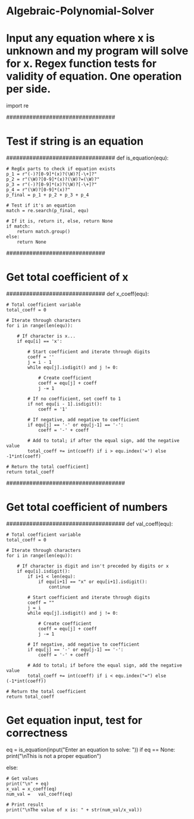 # Algebraic-Polynomial-Solver
# Input any equation where x is unknown and my program will solve for x. Regex function tests for validity of equation. One operation per side.

import re

#################################
# Test if string is an equation #
#################################
def is_equation(equ):
    
    # RegEx parts to check if equation exists
    p_1 = r"(-)?[0-9]*(x)?(\W)?[-\+]?"
    p_2 = r"(\W)?[0-9]*(x)?(\W)?=(\W)?"
    p_3 = r"(-)?[0-9]*(x)?(\W)?[-\+]?"
    p_4 = r"(\W)?[0-9]*(x)?"
    p_final = p_1 + p_2 + p_3 + p_4

    # Test if it's an equation
    match = re.search(p_final, equ)
    
    # If it is, return it, else, return None
    if match:
        return match.group()
    else:
        return None

##############################
# Get total coefficient of x #
##############################
def x_coeff(equ):
    
    # Total coefficient variable
    total_coeff = 0
    
    # Iterate through characters
    for i in range(len(equ)):
        
        # If character is x...
        if equ[i] == 'x':
            
            # Start coefficient and iterate through digits
            coeff = ''
            j = i - 1
            while equ[j].isdigit() and j != 0:
                
                # Create coefficient
                coeff = equ[j] + coeff
                j -= 1
            
            # If no coefficient, set coeff to 1
            if not equ[i - 1].isdigit():
                coeff = '1'  
            
            # If negative, add negative to coefficient
            if equ[j] == '-' or equ[j-1] == '-':
                coeff = '-' + coeff
                
            # Add to total; if after the equal sign, add the negative value 
            total_coeff += int(coeff) if i > equ.index('=') else -1*int(coeff)
    
    # Return the total coefficient]
    return total_coeff
         
####################################
# Get total coefficient of numbers #
#################################### 
def val_coeff(equ):
    
    # Total coefficient variable
    total_coeff = 0
    
    # Iterate through characters
    for i in range(len(equ)):
        
        # If character is digit and isn't preceded by digits or x
        if equ[i].isdigit():
            if i+1 < len(equ):
                if equ[i+1] == "x" or equ[i+1].isdigit():
                    continue
                
            # Start coefficient and iterate through digits
            coeff = ""
            j = i
            while equ[j].isdigit() and j != 0:
                
                # Create coefficient
                coeff = equ[j] + coeff
                j -= 1
                
            # If negative, add negative to coefficient
            if equ[j] == '-' or equ[j-1] == '-':
                coeff = '-' + coeff
            
            # Add to total; if before the equal sign, add the negative value
            total_coeff += int(coeff) if i < equ.index("=") else (-1*int(coeff))
    
    # Return the total coefficient
    return total_coeff

# Get equation input, test for correctness  
eq = is_equation(input("Enter an equation to solve: "))
if eq == None:
    print("\nThis is not a proper equation")

else:
    
    # Get values
    print("\n" + eq)
    x_val = x_coeff(eq)
    num_val =   val_coeff(eq)

    # Print result
    print("\nThe value of x is: " + str(num_val/x_val))
